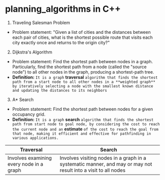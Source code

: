 # planning_algorithms in C++
1. Traveling Salesman Problem
  - Problem statement: "Given a list of cities and the distances between each pair of cities, what is the shortest possible route that visits each city exactly once and returns to the origin city?" 

2. Dijkstra's Algorithm
  - Problem statement: Find the shortest path between nodes in a graph. Particularly, find the shortest path from a node (called the "source node") to all other nodes in the graph, producing a shortest-path tree.
  - **Definition:** `It is a graph` **traversal** `algorithm that finds the shortest path from a start node to all other nodes in a **weighted graph** by iteratively selecting a node with the smallest known distance and updating the distances to its neighbors`

3. A* Search
  - Problem statement: Find the shortest path between nodes for a given occupancy grid.
  - **Definition:** `It is a graph` **search** `algorithm that finds the shortest path from start node to goal node, by considering the cost to reach the current node and an` **estimate** `of the cost to reach the goal from that node, making it efficient and effective for pathfinding in various applications.`

| Traversal | Search |
|---|---|
| Involves examining every node in a graph | Involves visiting nodes in a graph in a systematic manner, and may or may not result into a visit to all nodes |

